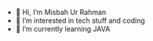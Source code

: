 - 👋 Hi, I’m Misbah Ur Rahman
- 👀 I’m interested in tech stuff and coding
- 🌱 I’m currently learning JAVA

<!---
TheCodieCoder/TheCodieCoder is a ✨ special ✨ repository because its `README.md` (this file) appears on your GitHub profile.
You can click the Preview link to take a look at your changes.
--->

